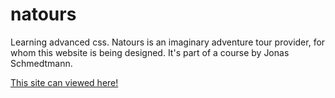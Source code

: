# natours
Learning advanced css. Natours is an imaginary adventure tour provider, for whom this website is being designed. It's part of a course by Jonas Schmedtmann.

[This site can viewed here!](http://codeweed.tech/natours/index.html)
